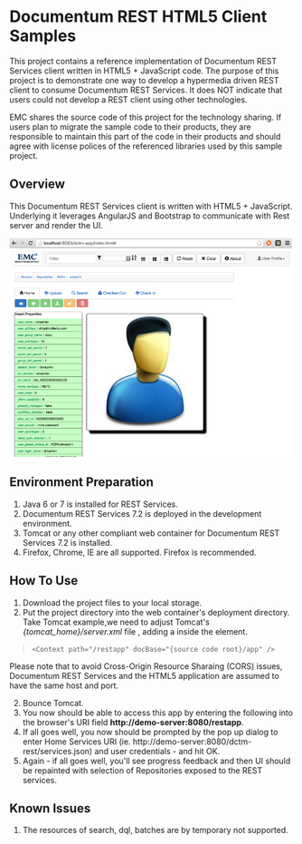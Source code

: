 Documentum REST HTML5 Client Samples
=========

This project contains a reference implementation of Documentum REST Services client written in HTML5 + JavaScript code.
The purpose of this project is to demonstrate one way to develop a hypermedia driven REST client to consume Documentum
REST Services. It does NOT indicate that users could not develop a REST client using other technologies.

EMC shares the source code of this project for the technology sharing. If users plan to migrate the sample code to their
products, they are responsible to maintain this part of the code in their products and should agree with license polices
of the referenced libraries used by this sample project.
  
## Overview
This Documentum REST Services client is written with HTML5 + JavaScript. Underlying it leverages AngularJS and Bootstrap 
to communicate with Rest server and render the UI. 

<img src="/resources/dctm-rest-html5.png?raw=true" width="500">

## Environment Preparation
1. Java 6 or 7 is installed for REST Services. 
2. Documentum REST Services 7.2 is deployed in the development environment.
3. Tomcat or any other compliant web container for Documentum REST Services 7.2 is installed.
3. Firefox, Chrome, IE are all supported. Firefox is recommended.

## How To Use
1. Download the project files to your local storage.
2. Put the project directory into the web container's deployment directory.
	Take Tomcat example,we need to adjust Tomcat's *{tomcat_home}/server.xml* file , adding a <context> inside the <Host> element.

>     <Context path="/restapp" docBase="{source code root}/app" />

Please note that to avoid Cross-Origin Resource Sharaing (CORS) issues, Documentum REST Services and the HTML5 application are assumed to have the same host and port.

2. Bounce Tomcat.
3. You now should be able to access this app by entering the following into the browser's URI field **http://demo-server:8080/restapp**.
4. If all goes well, you now should be prompted by the pop up dialog to enter Home Services URI
(ie. http://demo-server:8080/dctm-rest/services.json) and user credentials - and hit OK.
5. Again - if all goes well, you'll see progress feedback and then UI should be repainted with selection of Repositories
exposed to the REST services.

## Known Issues
1. The resources of search, dql, batches are by temporary not supported.
